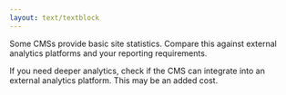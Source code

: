 ```yaml
---
layout: text/textblock
---
```

Some CMSs provide basic site statistics. Compare this against external analytics platforms and your reporting requirements.

If you need deeper analytics, check if the CMS can integrate into an external analytics platform. This may be an added cost.
